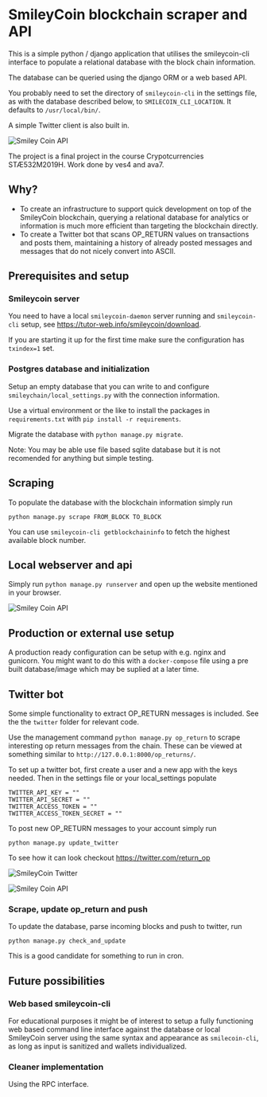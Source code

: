 # SmileyCoin blockchain scraper and API

This is a simple python / django application that utilises the smileycoin-cli interface to populate a relational
database with the block chain information.

The database can be queried using the django ORM or a web based API.

You probably need to set the directory of `smileycoin-cli` in the settings file, as with the database described below, to `SMILECOIN_CLI_LOCATION`. It defaults to `/usr/local/bin/`.

A simple Twitter client is also built in.

![Smiley Coin API](https://github.com/vesteinn/SmileyCoinPythonAPIBot/blob/master/api.png)

The project is a final project in the course Crypotcurrencies STÆ532M2019H. Work done by ves4 and ava7.

## Why?

* To create an infrastructure to support quick development on top of the SmileyCoin blockchain, querying a relational database for analytics or information is much more efficient than targeting the blockchain directly.
* To create a Twitter bot that scans OP_RETURN values on transactions and posts them, maintaining a history of already posted messages and messages that do not nicely convert into ASCII.

## Prerequisites and setup

### Smileycoin server

You need to have a local `smileycoin-daemon` server running and `smileycoin-cli` setup, see https://tutor-web.info/smileycoin/download.

If you are starting it up for the first time make sure the configuration has `txindex=1` set.

### Postgres database and initialization

Setup an empty database that you can write to and configure `smileychain/local_settings.py` with the connection information.

Use a virtual environment or the like to install the packages in `requirements.txt` with `pip install -r requirements`.

Migrate the database with `python manage.py migrate`.

Note: You may be able use file based sqlite database but it is not recomended for anything but simple testing.

## Scraping

To populate the database with the blockchain information simply run

`python manage.py scrape FROM_BLOCK TO_BLOCK`

You can use `smileycoin-cli getblockchaininfo` to fetch the highest available block number.

## Local webserver and api

Simply run `python manage.py runserver` and open up the website mentioned
in your browser.

![Smiley Coin API](https://github.com/vesteinn/SmileyCoinPythonAPIBot/blob/master/search.png)

## Production or external use setup

A production ready configuration can be setup with e.g. nginx and gunicorn. You might want to do this with a `docker-compose` file using a pre built database/image which may be suplied at a later time.

## Twitter bot

Some simple functionality to extract OP_RETURN messages is included. See the the `twitter` folder for relevant code.

Use the management command `python manage.py op_return` to scrape interesting op return messages from the chain. These
can be viewed at something similar to `http://127.0.0.1:8000/op_returns/`.

To set up a twitter bot, first create a user and a new app with the keys needed. Then in the settings file or your local_settings 
populate 

```
TWITTER_API_KEY = ""
TWITTER_API_SECRET = ""
TWITTER_ACCESS_TOKEN = ""
TWITTER_ACCESS_TOKEN_SECRET = ""
```

To post new OP_RETURN messages to your account simply run

`python manage.py update_twitter`

To see how it can look checkout https://twitter.com/return_op

![SmileyCoin Twitter](https://github.com/vesteinn/SmileyCoinPythonAPIBot/blob/master/twitter.png)

![Smiley Coin API](https://github.com/vesteinn/SmileyCoinPythonAPIBot/blob/master/opreturn.png)

### Scrape, update op_return and push

To update the database, parse incoming blocks and push to twitter, run

`python manage.py check_and_update`

This is a good candidate for something to run in cron.

## Future possibilities

### Web based smileycoin-cli
For educational purposes it might be of interest to setup a fully functioning web based
command line interface against the database or local SmileyCoin server using the same syntax and appearance as `smilecoin-cli`, as long as input is sanitized and wallets individualized.

### Cleaner implementation
Using the RPC interface.

